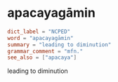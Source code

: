 # apacayagāmin

``` toml
dict_label = "NCPED"
word = "apacayagāmin"
summary = "leading to diminution"
grammar_comment = "mfn."
see_also = ["apacaya"]
```

leading to diminution

